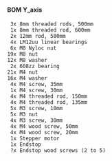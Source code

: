 #### BOM Y_axis
     3x 8mm threaded rods, 500mm
     1x 8mm threaded rod, 600mm
     2x 12mm rod, 580mm
     4x LM12uu linear bearings
     6x M8 Nyloc nut
    19x M8 nut
    12x M8 washer
     2x 608zz bearing
    21x M4 nut
    16x M4 washer
     4x M4 screw, 35mm
     1x M4 screw, 30mm
     4x M4 threaded rod, 150mm
     4x M4 threaded rod, 135mm
     5x M3 screw, 10mm
     5x M3 nut
     4x M3 screw, 30mm
     4x M4 wood screw, 50mm
     4x M4 wood screw, 20mm
     1x Stepper motor
     1x Endstop
     ?x Endstop wood screws (2 to 5)

